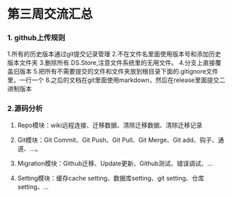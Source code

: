 # 第三周交流汇总

### 1. github上传规则
1.所有的历史版本通过git提交记录管理
2.不在文件名里面使用版本号和添加历史版本文件夹
3.删除所有.DS.Store,注意文件系统里的无用文件。
4.分支上直接覆盖旧版本
5.把所有不需要提交的文件和文件夹放到根目录下面的.gitignore文件里，一行一个
6.之后的文档在git里面使用markdown，然后在release里面提交二进制版本

### 2.源码分析
1. Repo模块：wiki远程连接、迁移数据、清除迁移数据、清除迁移记录

2. Git模块：Git Commit、Git Push、Git Pull、Git Merge、Git add、钩子、通道、…。

3. Migration模块：Github迁移、Update更新、Github测试、错误调试、…

4. Setting模块：缓存cache setting、数据库setting、git setting、仓库setting、…
